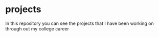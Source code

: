 # projects
In this repository you can see the projects that I have been working on through out my college career
